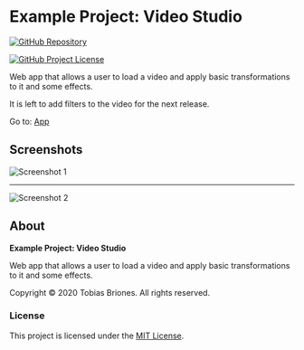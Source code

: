 # Example Project: Video Studio

[![GitHub Repository](https://raw.githubusercontent.com/tobiasbriones/static/main/gh-badge.svg)](https://github.com/tobiasbriones/ep-video-studio)

[![GitHub Project License](https://img.shields.io/github/license/tobiasbriones/ep-video-studio.svg?style=flat-square)](https://github.com/tobiasbriones/ep-video-studio/blob/main/LICENSE)

Web app that allows a user to load a video and apply basic transformations to it
and some effects.

It is left to add filters to the video for the next release.

Go to: [App](https://video-studio.ep.dev.mathsoftware.engineer)

## Screenshots

![Screenshot 1](https://github.com/tobiasbriones/ep-video-studio/releases/download/v1.0.0/screenshot-1.png)

---

![Screenshot 2](https://github.com/tobiasbriones/ep-video-studio/releases/download/v1.0.0/screenshot-2.png)

## About

**Example Project: Video Studio**

Web app that allows a user to load a video and apply basic transformations to it
and some effects.

Copyright © 2020 Tobias Briones. All rights reserved.

### License

This project is licensed under the [MIT License](./LICENSE).
